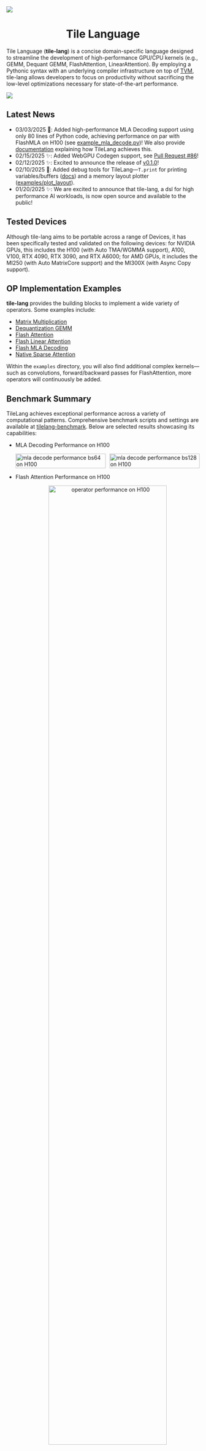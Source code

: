<img src=./images/logo-row.svg />

<div align="center">

# Tile Language

</div>

Tile Language (**tile-lang**) is a concise domain-specific language designed to streamline the development of high-performance GPU/CPU kernels (e.g., GEMM, Dequant GEMM, FlashAttention, LinearAttention). By employing a Pythonic syntax with an underlying compiler infrastructure on top of [TVM](https://tvm.apache.org/), tile-lang allows developers to focus on productivity without sacrificing the low-level optimizations necessary for state-of-the-art performance.

<img src=./images/MatmulExample.png />

## Latest News
- 03/03/2025 🚀: Added high-performance MLA Decoding support using only 80 lines of Python code, achieving performance on par with FlashMLA on H100 (see [example_mla_decode.py](./examples/deepseek_mla/example_mla_decode.py))! We also provide [documentation](./examples/deepseek_mla/README.md) explaining how TileLang achieves this.
- 02/15/2025 ✨: Added WebGPU Codegen support, see [Pull Request #86](https://github.com/tile-ai/tilelang/pull/86)!
- 02/12/2025 ✨: Excited to announce the release of [v0.1.0](https://github.com/tile-ai/tilelang/releases/tag/v0.1.0)!
- 02/10/2025 🚀: Added debug tools for TileLang—`T.print` for printing variables/buffers ([docs](https://tilelang.tile-ai.cn/tutorials/debug_tools_for_tilelang.html)) and a memory layout plotter ([examples/plot_layout](./examples/plot_layout)).
- 01/20/2025 ✨: We are excited to announce that tile-lang, a dsl for high performance AI workloads, is now open source and available to the public!

## Tested Devices
Although tile-lang aims to be portable across a range of Devices, it has been specifically tested and validated on the following devices: for NVIDIA GPUs, this includes the H100 (with Auto TMA/WGMMA support), A100, V100, RTX 4090, RTX 3090, and RTX A6000; for AMD GPUs, it includes the MI250 (with Auto MatrixCore support) and the MI300X (with Async Copy support).

## OP Implementation Examples
**tile-lang** provides the building blocks to implement a wide variety of operators. Some examples include:

- [Matrix Multiplication](./examples/gemm/)
- [Dequantization GEMM](./examples/dequantize_gemm/)
- [Flash Attention](./examples/flash_attention/)
- [Flash Linear Attention](./examples/linear_attention/)
- [Flash MLA Decoding](./examples/deepseek_mla/)
- [Native Sparse Attention](./examples/native_sparse_attention/)

Within the `examples` directory, you will also find additional complex kernels—such as convolutions, forward/backward passes for FlashAttention, more operators will continuously be added.


## Benchmark Summary

TileLang achieves exceptional performance across a variety of computational patterns. Comprehensive benchmark scripts and settings are available at [tilelang-benchmark](https://github.com/tile-ai/tilelang-benchmark). Below are selected results showcasing its capabilities:

- MLA Decoding Performance on H100

  <div style="display: flex; gap: 10px; justify-content: center;">
    <div style="flex: 1;">
      <img src="./examples/deepseek_mla/figures/bs64_float16.png" alt="mla decode performance bs64 on H100" width="100%" />
    </div>
    <div style="flex: 1;">
      <img src="./examples/deepseek_mla/figures/bs128_float16.png" alt="mla decode performance bs128 on H100" width="100%" />
    </div>
  </div>
  
- Flash Attention Performance on H100

  <div align="center">    <img src="./images/mha_performance_h100.png" alt="operator performance on H100" width=80% />
  </div>

- Matmul Performance on GPUs (RTX 4090, A100, H100, MI300X)

  <div>
    <img src="./images/op_benchmark_consistent_gemm_fp16.png" alt="gemm fp16 performance on Gpus" />
  </div>

- Dequantize Matmul Performance on A100

  <div>
    <img src="./images/op_benchmark_a100_wq_gemv.png" alt="dequantize gemv performance on A100" />
  </div>

## Installation
### Method 1: Install with Pip

The quickest way to get started is to install the latest release from PyPI:

```bash
pip install tilelang
```

Alternatively, you can install directly from the GitHub repository:

```bash
pip install git+https://github.com/tile-ai/tilelang
```

Or install locally:

```bash
# install required system dependencies
sudo apt-get update
sudo apt-get install -y python3-setuptools gcc libtinfo-dev zlib1g-dev build-essential cmake libedit-dev libxml2-dev

pip install -e . -v # remove -e option if you don't want to install in editable mode, -v for verbose output
```

### Method 2: Build from Source
We currently provide three ways to install **tile-lang** from source:
 - [Install from Source (using your own TVM installation)](./docs/get_started/Installation.md#method-1-install-from-source-using-your-own-tvm-installation)
 - [Install from Source (using the bundled TVM submodule)](./docs/get_started/Installation.md#method-2-install-from-source-using-the-bundled-tvm-submodule)
 - [Install Using the Provided Script](./docs/get_started/Installation.md#method-3-install-using-the-provided-script)

### Method 3: Install with Nightly Version

For users who want access to the latest features and improvements before official releases, we provide nightly builds of **tile-lang**.

```bash
pip install tilelang -f https://tile-ai.github.io/whl/nightly/cu121/
# or pip install tilelang --find-links https://tile-ai.github.io/whl/nightly/cu121/
```

> **Note:** Nightly builds contain the most recent code changes but may be less stable than official releases. They're ideal for testing new features or if you need a specific bugfix that hasn't been released yet.

## Quick Start

In this section, you'll learn how to write and execute a straightforward GEMM (matrix multiplication) kernel using tile-lang, followed by techniques for layout optimizations, pipelining, and L2-cache–friendly swizzling.

### GEMM Example with Annotations (Layout, L2 Cache Swizzling, and Pipelining, etc.)

Below is an example that demonstrates more advanced features: layout annotation, parallelized copy, and swizzle for improved L2 cache locality. This snippet shows how to adapt your kernel to maximize performance on complex hardware.

```python
import tilelang
import tilelang.language as T
# `make_mma_swizzle_layout` is a python defined layout function
# specifically designed for for MMA operations
# which ensures the consistency with the nvidia CUTLASS Library.
# to avoid bank conflicts and maximize the performance.
from tilelang.intrinsics import (
    make_mma_swizzle_layout as make_swizzle_layout,)

def matmul(M, N, K, block_M, block_N, block_K, dtype="float16", accum_dtype="float"):
    # add decorator @tilelang.jit if you want to return a torch function
    @T.prim_func
    def main(
        A: T.Buffer((M, K), dtype),
        B: T.Buffer((K, N), dtype),
        C: T.Buffer((M, N), dtype),
    ):
        # Initialize Kernel Context
        with T.Kernel(T.ceildiv(N, block_N), T.ceildiv(M, block_M), threads=128) as (bx, by):
            A_shared = T.alloc_shared((block_M, block_K), dtype)
            B_shared = T.alloc_shared((block_K, block_N), dtype)
            C_local  = T.alloc_fragment((block_M, block_N), accum_dtype)

            # Apply layout optimizations or define your own layout (Optional)
            # If not specified, we will deduce the layout automatically
            # T.annotate_layout({
            #     A_shared: make_swizzle_layout(A_shared),
            #     B_shared: make_swizzle_layout(B_shared),
            # })

            # Enable rasterization for better L2 cache locality (Optional)
            # T.use_swizzle(panel_size=10, enable=True)

            # Clear local accumulation
            T.clear(C_local)

            for ko in T.Pipelined(T.ceildiv(K, block_K), num_stages=3):
                # Copy tile of A
                # This is a sugar syntax for parallelized copy
                T.copy(A[by * block_M, ko * block_K], A_shared)

                # Demonstrate parallelized copy from global to shared for B
                for k, j in T.Parallel(block_K, block_N):
                    B_shared[k, j] = B[ko * block_K + k, bx * block_N + j]

                # Perform a tile-level GEMM on the shared buffers
                # Currently we dispatch to the cute/hip on Nvidia/AMD GPUs
                T.gemm(A_shared, B_shared, C_local)

            # Copy result back to global memory
            T.copy(C_local, C[by * block_M, bx * block_N])

    return main


# 1. Define the kernel (matmul) with the desired dimensions
func = matmul(1024, 1024, 1024, 128, 128, 32)

# 2. Compile the kernel into a torch function
# out_idx specifies the index of the output buffer in the argument list
# if out_idx is specified, the tensor will be created during runtime
# target currently can be "cuda" or "hip" or "cpu".
jit_kernel = tilelang.compile(func, out_idx=[2], target="cuda")

# 3. Test the kernel in Python with PyTorch data
import torch

# Create random input tensors on the GPU
a = torch.randn(1024, 1024, device="cuda", dtype=torch.float16)
b = torch.randn(1024, 1024, device="cuda", dtype=torch.float16)


# Run the kernel through the JIT-compiled function
c = jit_kernel(a, b)

# Reference multiplication using PyTorch
ref_c = a @ b

# Validate correctness
torch.testing.assert_close(c, ref_c, rtol=1e-2, atol=1e-2)
print("Kernel output matches PyTorch reference.")

# 4. Retrieve and inspect the generated CUDA source (optional)
cuda_source = jit_kernel.get_kernel_source()
print("Generated CUDA kernel:\n", cuda_source)

# 5.Pofile latency with the profiler
profiler = jit_kernel.get_profiler()

latency = profiler.do_bench()

print(f"Latency: {latency} ms")
```

### Dive Deep into TileLang Beyond GEMM

In addition to GEMM, we provide a variety of examples to showcase the versatility and power of TileLang, including:

- [Dequantize GEMM](./examples/dequantize_gemm/): Achieve high-performance dequantization by **fine-grained control over per-thread operations**, with many features now adopted as default behaviors in [BitBLAS](https://github.com/microsoft/BitBLAS), which utilizing magic layout transformation and intrins to accelerate dequantize gemm.
- [FlashAttention](./examples/flash_attention/): Enable cross-operator fusion with simple and intuitive syntax, and we also provide an example of auto tuning.
- [LinearAttention](./examples/linear_attention/): Examples include RetNet and Mamba implementations.
- [Convolution](./examples/convolution/): Implementations of Convolution with IM2Col.

## Upcoming Features

Check our [tilelang v0.2.0 release plan](https://github.com/tile-ai/tilelang/issues/79) for upcoming features.

---

TileLang has now been used in project [BitBLAS](https://github.com/microsoft/BitBLAS) and [AttentionEngine](https://github.com/microsoft/AttentionEngine).

## Join the Discussion

Welcome to join our Discord community for discussions, support, and collaboration!

[![Join our Discord](https://img.shields.io/badge/Discord-Join%20Us-blue?logo=discord&style=for-the-badge)](https://discord.gg/TUrHyJnKPG)

## Acknowledgements

We would like to express our gratitude to the [TVM](https://github.com/apache/tvm) community for their invaluable contributions. The initial version of this project was mainly developed by [LeiWang1999](https://github.com/LeiWang1999), [chengyupku](https://github.com/chengyupku) and [nox-410](https://github.com/nox-410) with supervision from Prof. [Zhi Yang](https://yangzhihome.github.io) at Peking University. Part of this work was carried out during an internship at Microsoft Research, where Dr. Lingxiao Ma, Dr. Yuqing Xia, Dr. Jilong Xue, and Dr. Fan Yang offered valuable advice and support. We deeply appreciate their mentorship and contributions.
